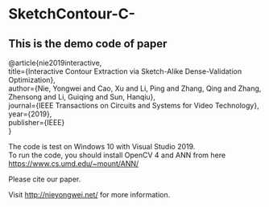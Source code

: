 # SketchContour-C-

This is the demo code of paper
---

@article{nie2019interactive,<br>
  title={Interactive Contour Extraction via Sketch-Alike Dense-Validation Optimization},<br>
  author={Nie, Yongwei and Cao, Xu and Li, Ping and Zhang, Qing and Zhang, Zhensong and Li, Guiqing and Sun, Hanqiu},<br>
  journal={IEEE Transactions on Circuits and Systems for Video Technology},<br>
  year={2019},<br>
  publisher={IEEE}<br>
}<br>



The code is test on Windows 10 with Visual Studio 2019.<br>
To run the code, you should install OpenCV 4 and ANN from here https://www.cs.umd.edu/~mount/ANN/<br>

Please cite our paper.

Visit http://nieyongwei.net/ for more information.
